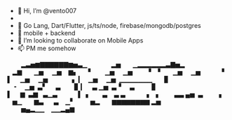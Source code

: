 - 👋 Hi, I’m @vento007
- 
- 👀 Go Lang, Dart/Flutter, js/ts/node, firebase/mongodb/postgres
- 🌱 mobile + backend
- 💞️ I’m looking to collaborate on Mobile Apps
- 📫 PM me somehow

<!---
vento007/vento007 is a ✨ special ✨ repository because its `README.md` (this file) appears on your GitHub profile.
You can click the Preview link to take a look at your changes.
--->


        ▂▃▅▆▇▇▇▇▇▇▆▅▃▁        
     ▂▅       ▁▂▂▂▂▂▂▃▇▅▂     
   ▂▆       ▁▅     ▁▅    ▆▖   
  ▘       ▁▅     ▁▅        ▝  
 ▘      ▁▅     ▁▅           ▝ 
▌     ▁▅     ▁▅              ▖
▎   ▁▅     ▁▅  ▁▁▁▁▁▁▁       ▊
   ╺     ▁▅  ▃▘     ▃        ▊
▎    ▃ ▁▅  ▃▝     ▃          ▊
▌     ▆  ▃▆   ▃▁▃            ▌
 ▖       ▃    ▃ ▃           ▗ 
  ▖        ▃▃ ▄▅  ▃        ▗  
   ▅▁       ▆▃      ▃    ▁▘   
     ▅▂       ▆▆▆▆▆▆▆▆ ▂▅     
        ▅▄▂▁▁    ▁▁▂▄▆        


